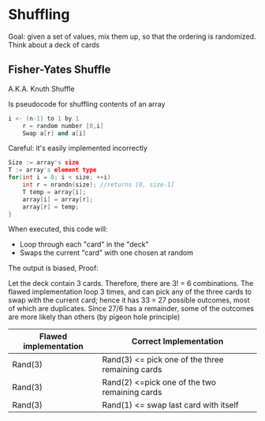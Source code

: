 # Shuffling

Goal: given a set of values, mix them up, so that the ordering is randomized. Think about a deck of cards

## Fisher-Yates Shuffle

A.K.A. Knuth Shuffle

Is pseudocode for shuffling contents of an array

```c++
i <- (n-1) to 1 by 1
    r = random number [0,i]
    Swap a[r] and a[i]
```

Careful: it's easily implemented incorrectly

```c++
Size := array's size
T := array's element type
for(int i = 0; i < size; ++i)
    int r = nrandn(size); //returns [0, size-1]
    T temp = array[i];
    array[i] = array[r];
    array[r] = temp;
}
```

When executed, this code will:
* Loop through each "card" in the "deck"
* Swaps the current "card" with one chosen at random

The output is biased, Proof:

Let the deck contain 3 cards. Therefore, there are 3! = 6 combinations. The flawed implementation loop 3 times, and can pick any of the three cards to swap with the current card; hence it has 33 = 27 possible outcomes, most of which are duplicates. Since 27/6 has a remainder, some of the outcomes are more likely than others (by pigeon hole principle)

| Flawed implementation | Correct Implementation                           |
| --------------------- | ------------------------------------------------ |
| Rand(3)               | Rand(3) <= pick one of the three remaining cards |
| Rand(3)               | Rand(2) <=pick one of the two remaining cards    |
| Rand(3)               | Rand(1) <= swap last card with itself            |
